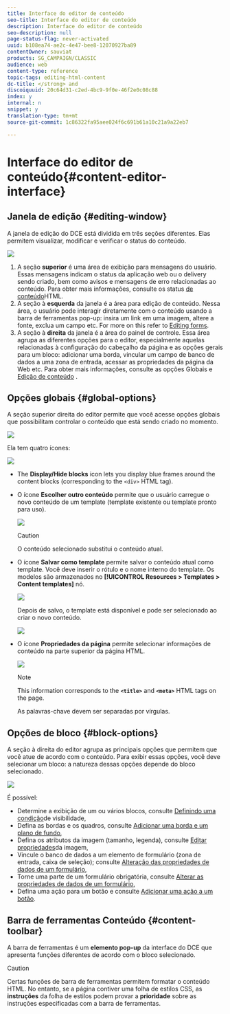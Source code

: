 ```yaml
---
title: Interface do editor de conteúdo
seo-title: Interface do editor de conteúdo
description: Interface do editor de conteúdo
seo-description: null
page-status-flag: never-activated
uuid: b108ea74-ae2c-4e47-bee8-12070927ba89
contentOwner: sauviat
products: SG_CAMPAIGN/CLASSIC
audience: web
content-type: reference
topic-tags: editing-html-content
dc-title: </strong> and
discoiquuid: 20c64d31-c2ed-4bc9-9f0e-46f2e0c08c88
index: y
internal: n
snippet: y
translation-type: tm+mt
source-git-commit: 1c86322fa95aee024f6c691b61a10c21a9a22eb7

---
```



# Interface do editor de conteúdo{#content-editor-interface}

## Janela de edição {#editing-window}

A janela de edição do DCE está dividida em três seções diferentes. Elas permitem visualizar, modificar e verificar o status do conteúdo.

![](assets/dce_decoupe_window_nb.png)

1. A seção **superior** é uma área de exibição para mensagens do usuário. Essas mensagens indicam o status da aplicação web ou o delivery sendo criado, bem como avisos e mensagens de erro relacionadas ao conteúdo. Para obter mais informações, consulte os status [de conteúdo](#html-content-statuses)HTML.
1. A seção à **esquerda** da janela é a área para edição de conteúdo. Nessa área, o usuário pode interagir diretamente com o conteúdo usando a barra de ferramentas pop-up: insira um link em uma imagem, altere a fonte, exclua um campo etc. For more on this refer to [Editing forms](../../web/using/editing-content.md#editing-forms).
1. A seção à **direita** da janela é a área do painel de controle. Essa área agrupa as diferentes opções para o editor, especialmente aquelas relacionadas à configuração do cabeçalho da página e as opções gerais para um bloco: adicionar uma borda, vincular um campo de banco de dados a uma zona de entrada, acessar as propriedades da página da Web etc. Para obter mais informações, consulte as opções [](#global-options) Globais e [Edição de conteúdo](../../web/using/editing-content.md) .

## Opções globais {#global-options}

A seção superior direita do editor permite que você acesse opções globais que possibilitam controlar o conteúdo que está sendo criado no momento.

![](assets/dce_global_options.png)

Ela tem quatro ícones:

![](assets/dce_icons_sidebar.png)

* The **Display/Hide blocks** icon lets you display blue frames around the content blocks (corresponding to the `<div>` HTML tag).

* O ícone **Escolher outro conteúdo** permite que o usuário carregue o novo conteúdo de um template (template existente ou template pronto para uso).

   ![](assets/dce_popup_templatechoice.png)

   >[!CAUTION]
   >
   >O conteúdo selecionado substitui o conteúdo atual.

* O ícone **Salvar como template** permite salvar o conteúdo atual como template. Você deve inserir o rótulo e o nome interno do template. Os modelos são armazenados no **[!UICONTROL Resources > Templates > Content templates]** nó.

   ![](assets/dce_popup_savetemplate.png)

   Depois de salvo, o template está disponível e pode ser selecionado ao criar o novo conteúdo.

   ![](assets/dce_create_fromtemplate.png)

* O ícone **Propriedades da página** permite selecionar informações de conteúdo na parte superior da página HTML.

   ![](assets/dce_popup_headerhtml.png)

   >[!NOTE]
   >
   >This information corresponds to the **`<title>`** and **`<meta>`** HTML tags on the page.
   >
   >As palavras-chave devem ser separadas por vírgulas.

## Opções de bloco {#block-options}

A seção à direita do editor agrupa as principais opções que permitem que você atue de acordo com o conteúdo. Para exibir essas opções, você deve selecionar um bloco: a natureza dessas opções depende do bloco selecionado.

![](assets/dce_right_section.png)

É possível:

* Determine a exibição de um ou vários blocos, consulte [Definindo uma condição](../../web/using/editing-content.md#defining-a-visibility-condition)de visibilidade,
* Defina as bordas e os quadros, consulte [Adicionar uma borda e um plano de fundo](../../web/using/editing-content.md#adding-a-border-and-background),
* Defina os atributos da imagem (tamanho, legenda), consulte [Editar propriedades](../../web/using/editing-content.md#editing-image-properties)da imagem,
* Vincule o banco de dados a um elemento de formulário (zona de entrada, caixa de seleção); consulte [Alteração das propriedades de dados de um formulário](../../web/using/editing-content.md#changing-the-data-properties-for-a-form),
* Torne uma parte de um formulário obrigatória, consulte [Alterar as propriedades de dados de um formulário](../../web/using/editing-content.md#changing-the-data-properties-for-a-form),
* Defina uma ação para um botão e consulte [Adicionar uma ação a um botão](../../web/using/editing-content.md#adding-an-action-to-a-button).

## Barra de ferramentas Conteúdo {#content-toolbar}

A barra de ferramentas é um **elemento pop-up** da interface do DCE que apresenta funções diferentes de acordo com o bloco selecionado.

>[!CAUTION]
>
>Certas funções de barra de ferramentas permitem formatar o conteúdo HTML. No entanto, se a página contiver uma folha de estilos CSS, as **instruções** da folha de estilos podem provar a **prioridade** sobre as instruções especificadas com a barra de ferramentas.

